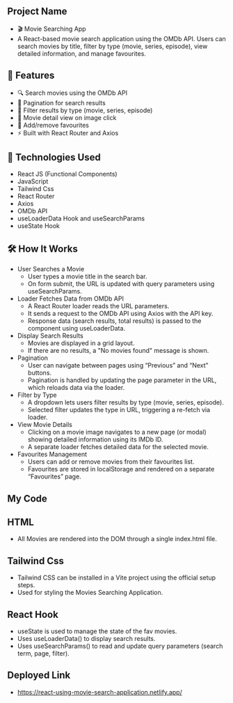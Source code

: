## Project Name
- 🎬 Movie Searching App
- A React-based movie search application using the OMDb API. Users can search movies by title, filter by type (movie, series, episode), view detailed information, and manage favourites.

## 🚀 Features
- 🔍 Search movies using the OMDb API
- 🧭 Pagination for search results
- 🎯 Filter results by type (movie, series, episode)
- 📄 Movie detail view on image click
- 💾 Add/remove favourites
- ⚡ Built with React Router and Axios

## 🧱 Technologies Used
- React JS (Functional Components)
- JavaScript
- Tailwind Css
- React Router
- Axios
- OMDb API
- useLoaderData Hook and useSearchParams 
- useState Hook

## 🛠️ How It Works
- User Searches a Movie
    - User types a movie title in the search bar.
    - On form submit, the URL is updated with query parameters using useSearchParams.
- Loader Fetches Data from OMDb API
    - A React Router loader reads the URL parameters.
    - It sends a request to the OMDb API using Axios with the API key.
    - Response data (search results, total results) is passed to the component using useLoaderData.
- Display Search Results
    - Movies are displayed in a grid layout.
    - If there are no results, a "No movies found" message is shown.
- Pagination
    - User can navigate between pages using “Previous” and “Next” buttons.
    - Pagination is handled by updating the page parameter in the URL, which reloads data via the loader.
- Filter by Type
    - A dropdown lets users filter results by type (movie, series, episode).
    - Selected filter updates the type in URL, triggering a re-fetch via loader.
- View Movie Details
    - Clicking on a movie image navigates to a new page (or modal) showing detailed information using its IMDb ID.
    - A separate loader fetches detailed data for the selected movie.
- Favourites Management
    - Users can add or remove movies from their favourites list.
    - Favourites are stored in localStorage and rendered on a separate “Favourites” page.


## My Code 
## HTML
- All Movies are rendered into the DOM through a single index.html file.

## Tailwind Css
- Tailwind CSS can be installed in a Vite project using the official setup steps.
- Used for styling the Movies Searching Application.

## React Hook 
- useState is used to manage the state of the fav movies.
- Uses useLoaderData() to display search results.
- Uses useSearchParams() to read and update query parameters (search term, page, filter).

## Deployed Link
- https://react-using-movie-search-application.netlify.app/